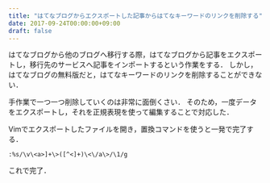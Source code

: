 ```yaml
---
title: "はてなブログからエクスポートした記事からはてなキーワードのリンクを削除する"
date: 2017-09-24T00:00:00+09:00
draft: false
---
```


はてなブログから他のブログへ移行する際，はてなブログから記事をエクスポートし，移行先のサービスへ記事をインポートするという作業をする．
しかし，はてなブログの無料版だと，はてなキーワードのリンクを削除することができない．

手作業で一つ一つ削除していくのは非常に面倒くさい．
そのため，一度データをエクスポートし，それを正規表現を使って編集することで対応した．

Vimでエクスポートしたファイルを開き，置換コマンドを使うと一発で完了する．

`:%s/\v\<a>]+\>([^<]+)\<\/a\>/\1/g`

これで完了．
